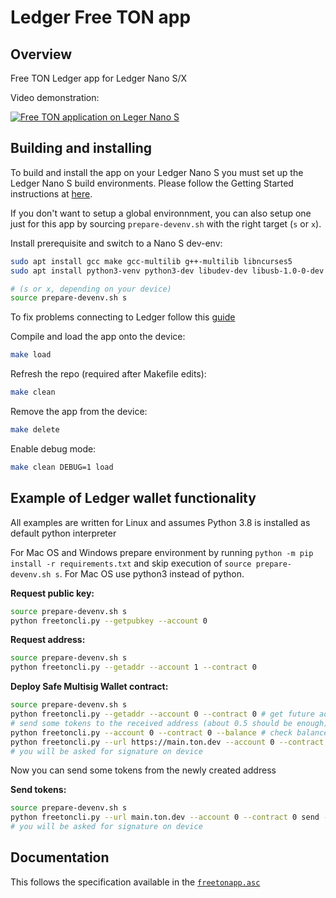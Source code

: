 # Ledger Free TON app

## Overview
Free TON Ledger app for Ledger Nano S/X

Video demonstration:

[![Free TON application on Leger Nano S](https://i.imgur.com/1X3wW9n.png)](https://youtu.be/QVHLJHUNEJU "Free TON application on Leger Nano S")

## Building and installing
To build and install the app on your Ledger Nano S you must set up the Ledger Nano S build environments. Please follow the Getting Started instructions at [here](https://ledger.readthedocs.io/en/latest/userspace/getting_started.html).

If you don't want to setup a global environnment, you can also setup one just for this app by sourcing `prepare-devenv.sh` with the right target (`s` or `x`).

Install prerequisite and switch to a Nano S dev-env:

```bash
sudo apt install gcc make gcc-multilib g++-multilib libncurses5
sudo apt install python3-venv python3-dev libudev-dev libusb-1.0-0-dev

# (s or x, depending on your device)
source prepare-devenv.sh s 
```

To fix problems connecting to Ledger follow this [guide](https://support.ledger.com/hc/en-us/articles/115005165269-Fix-connection-issues)

Compile and load the app onto the device:
```bash
make load
```

Refresh the repo (required after Makefile edits):
```bash
make clean
```

Remove the app from the device:
```bash
make delete
```

Enable debug mode:
```bash
make clean DEBUG=1 load
```

## Example of Ledger wallet functionality

All examples are written for Linux and assumes Python 3.8 is installed as default python interpreter

For Mac OS and Windows prepare environment by running `python -m pip install -r requirements.txt` and skip execution of `source prepare-devenv.sh s`. For Mac OS use python3 instead of python.

**Request public key:**
```bash
source prepare-devenv.sh s
python freetoncli.py --getpubkey --account 0
```

**Request address:**
```bash
source prepare-devenv.sh s
python freetoncli.py --getaddr --account 1 --contract 0
```

**Deploy Safe Multisig Wallet contract:**

```bash
source prepare-devenv.sh s
python freetoncli.py --getaddr --account 0 --contract 0 # get future address of the Safe Multisig contract for account 0
# send some tokens to the received address (about 0.5 should be enough)
python freetoncli.py --account 0 --contract 0 --balance # check balance before deploy
python freetoncli.py --url https://main.ton.dev --account 0 --contract 0 deploy
# you will be asked for signature on device
```
Now you can send some tokens from the newly created address

**Send tokens:**

```bash
source prepare-devenv.sh s
python freetoncli.py --url main.ton.dev --account 0 --contract 0 send --dest 0:b3e44db0197dff175f5b71e1003bd57d2e8068892839874eefc8ca95106a8435 --value 0.1
# you will be asked for signature on device
```

## Documentation
This follows the specification available in the [`freetonapp.asc`](doc/freetonapp.asc)
